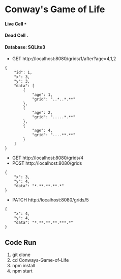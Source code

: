 # Conway's Game of Life

#### Live Cell `*`
#### Dead Cell `.`
#### Database: SQLite3

* GET http://localhost:8080/grids/1/after?age=4,1,2
```
{
    "id": 1,
    "x": 3,
    "y": 3,
    "data": [
        {
            "age": 1,
            "grid": "..*..*.**"
        },
        {
            "age": 2,
            "grid": ".....*.**"
        },
        {
            "age": 4,
            "grid": "....**.**"
        }
    ]
}
```
* GET http://localhost:8080/grids/4
* POST http://localhost:8080/grids
```
{
	"x": 3,
	"y": 4,
	"data": "*.**.**.**.*"
}
```
* PATCH http://localhost:8080/grids/5
```
{
	"x": 4,
	"y": 4,
	"data": "*.**.**.**.***.*"
}
```

## Code Run
1. git clone
2. cd Conways-Game-of-Life
3. npm install
4. npm start